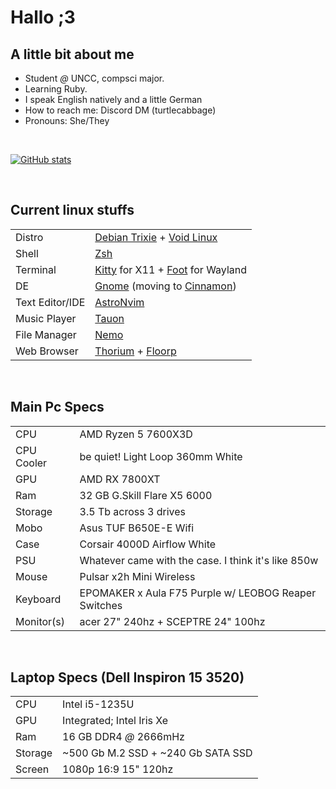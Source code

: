 # Hallo ;3

## A little bit about me

- Student *@* UNCC, compsci major.
- Learning Ruby.
- I speak English natively and a little German
- How to reach me: Discord DM (turtlecabbage)
- Pronouns: She/They
</br>

[![GitHub stats](https://github-readme-stats.vercel.app/api?username=turtlecabbage-juno)](https://github.com/anuraghazra/github-readme-stats)

</br>

## Current linux stuffs

| | |
| --- | --- |
| Distro | [Debian Trixie](https://debian.org/) + [Void Linux](https://voidlinux.org/) |
| Shell | [Zsh](https://www.zsh.org/) |
| Terminal | [Kitty](https://sw.kovidgoyal.net/kitty/) for X11 + [Foot](https://codeberg.org/dnkl/foot) for Wayland |
| DE | [Gnome](https://www.gnome.org/) (moving to [Cinnamon](https://projects.linuxmint.com/cinnamon/)) |
| Text Editor/IDE | [AstroNvim](https://astronvim.com/) |
| Music Player | [Tauon](https://tauonmusicbox.rocks/) |
| File Manager | [Nemo](https://github.com/linuxmint/nemo)|
| Web Browser | [Thorium](https://thorium.rocks/) + [Floorp](https://floorp.app/en-US) |

</br>

## Main Pc Specs

| | |
| --- | --- |
| CPU | AMD Ryzen 5 7600X3D |
| CPU Cooler | be quiet! Light Loop 360mm White |
| GPU | AMD RX 7800XT |
| Ram | 32 GB G.Skill Flare X5 6000 |
| Storage | 3.5 Tb across 3 drives |
| Mobo | Asus TUF B650E-E Wifi |
| Case | Corsair 4000D Airflow White |
| PSU | Whatever came with the case. I think it's like 850w |
| Mouse | Pulsar x2h Mini Wireless |
| Keyboard | EPOMAKER x Aula F75 Purple w/ LEOBOG Reaper Switches |
| Monitor(s) | acer 27" 240hz + SCEPTRE 24" 100hz |

</br>

## Laptop Specs (Dell Inspiron 15 3520)

| | |
| --- | --- |
| CPU | Intel i5-1235U |
| GPU | Integrated; Intel Iris Xe |
| Ram | 16 GB DDR4 *@* 2666mHz |
| Storage | ~500 Gb M.2 SSD + ~240 Gb SATA SSD |
| Screen | 1080p 16:9 15" 120hz |

</br>
